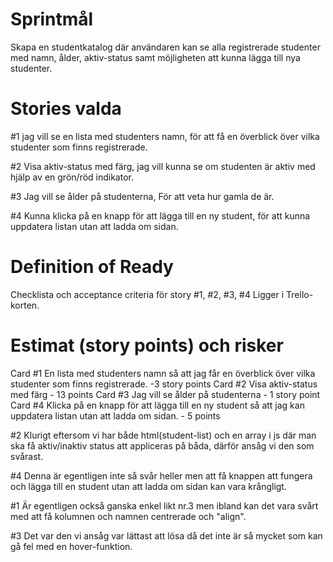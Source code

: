 # **Sprintmål** 
Skapa en studentkatalog där användaren kan se alla registrerade studenter med namn, ålder, aktiv-status samt möjligheten att kunna lägga till nya studenter.

# **Stories valda**
 #1 jag vill se en lista med studenters namn, för att få en överblick över vilka studenter som finns registrerade.
 
 #2 Visa aktiv-status med färg, jag vill kunna se om studenten är aktiv med hjälp av en grön/röd indikator.
 
 #3 Jag vill se ålder på studenterna, För att veta hur gamla de är.
 
 #4 Kunna klicka på en knapp för att lägga till en ny student, för att kunna uppdatera listan utan att ladda om sidan.

# **Definition of Ready**
Checklista och acceptance criteria för story #1, #2, #3, #4 Ligger i Trello-korten.

# **Estimat (story points) och risker**
Card #1 En lista med studenters namn så att jag får en överblick över vilka studenter som finns registrerade. -3 story points
Card #2 Visa aktiv-status med färg - 13 points
Card #3 Jag vill se ålder på studenterna - 1 story point
Card #4 Klicka på en knapp för att lägga till en ny student så att jag kan uppdatera listan utan att ladda om sidan. - 5 points

#2 Klurigt eftersom vi har både html(student-list) och en array i js där man ska få aktiv/inaktiv status att appliceras på båda, därför ansåg vi den som svårast.

#4 Denna är egentligen inte så svår heller men att få knappen att fungera och lägga till en student utan att ladda om sidan kan vara krångligt.

#1 Är egentligen också ganska enkel likt nr.3 men ibland kan det vara svårt med att få kolumnen och namnen centrerade och "align".

#3 Det var den vi ansåg var lättast att lösa då det inte är så mycket som kan gå fel med en hover-funktion.
